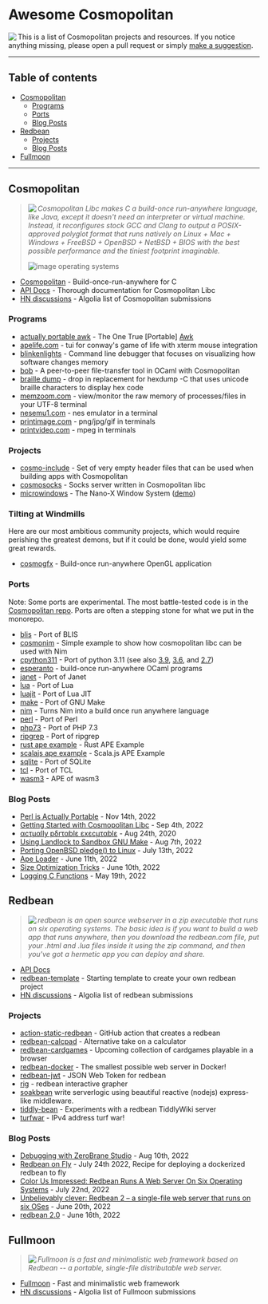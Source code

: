 # Awesome Cosmopolitan

<img align="left" src="images/cool-honeybadger-smaller.png">

This is a list of Cosmopolitan projects and resources. If you notice anything missing, please open a pull request or simply [make a suggestion](https://github.com/shmup/awesome-cosmopolitan/discussions/new?category=suggestion).

------

## Table of contents

- [Cosmopolitan](#cosmopolitan-)
  - [Programs](#programs)
  - [Ports](#ports)
  - [Blog Posts](#blog-posts)
- [Redbean](#redbean-)
  - [Projects](#projects)
  - [Blog Posts](#blog-posts-1)
- [Fullmoon](#fullmoon-)

------

## Cosmopolitan

> <img align="left" src="images/honeybadger_smaller.png"> _Cosmopolitan Libc makes C a build-once run-anywhere language, like Java, except it doesn't need an interpreter or virtual machine. Instead, it reconfigures stock GCC and Clang to output a POSIX-approved polyglot format that runs natively on Linux + Mac + Windows + FreeBSD + OpenBSD + NetBSD + BIOS with the best possible performance and the tiniest footprint imaginable._
>
> ![image operating systems](images/operatingsystems.png "operating systems")

- [Cosmopolitan](https://github.com/jart/cosmopolitan) - Build-once-run-anywhere for C
- [API Docs](https://justine.lol/cosmopolitan/documentation.html) - Thorough documentation for Cosmopolitan Libc
- [HN discussions](https://hn.algolia.com/?query=cosmoplitan+libc) - Algolia list of Cosmopolitan submissions

### Programs

- [actually portable awk](https://justine.lol/awk/) - The One True \[Portable\] [Awk](https://github.com/onetrueawk/awk)
- [apelife.com](https://justine.lol/apelife/index.html) - tui for conway's game of life with xterm mouse integration
- [blinkenlights](https://justine.lol/blinkenlights/) - Command line debugger that focuses on visualizing how software changes memory
- [bob](https://github.com/dinosaure/bob) - A peer-to-peer file-transfer tool in OCaml with Cosmopolitan
- [braille dump](https://justine.lol/braille/) - drop in replacement for hexdump -C that uses unicode braille characters to display hex code
- [memzoom.com](https://justine.lol/memzoom/index.html) - view/monitor the raw memory of processes/files in your UTF-8 terminal
- [nesemu1.com](https://justine.lol/nesemu1.html) - nes emulator in a terminal
- [printimage.com](https://justine.lol/printimage.html) - png/jpg/gif in terminals
- [printvideo.com](https://justine.lol/printvideo.html) - mpeg in terminals

### Projects
- [cosmo-include](https://github.com/fabriziobertocci/cosmo-include) - Set of very empty header files that can be used when building apps with Cosmopolitan
- [cosmosocks](https://github.com/bannsec/cosmosocks) - Socks server written in Cosmopolitan libc
- [microwindows](https://github.com/ghaerr/microwindows) - The Nano-X Window System ([demo](https://github.com/jart/cosmopolitan/issues/35#issuecomment-1098659862))

### Tilting at Windmills

Here are our most ambitious community projects, which would require perishing the greatest demons, but if it could be done, would yield some great rewards.

- [cosmogfx](https://github.com/jacereda/cosmogfx) - Build-once run-anywhere OpenGL application

### Ports

Note: Some ports are experimental. The most battle-tested code is in the [Cosmopolitan repo](https://github.com/jart/cosmopolitan). Ports are often a stepping stone for what we put in the monorepo.

- [blis](https://github.com/ahgamut/blis/tree/cosmopolitan) - Port of BLIS
- [cosmonim](https://github.com/Yardanico/cosmonim) - Simple example to show how cosmopolitan libc can be used with Nim
- [cpython311](https://github.com/ahgamut/cpython/tree/cosmo_py311) - Port of python 3.11 (see also [3.9](https://github.com/ahgamut/cpython/tree/cosmo_py39), [3.6](https://github.com/ahgamut/cpython/tree/cosmo_py36), and [2.7](https://github.com/ahgamut/cpython/tree/cosmo_py27))
- [esperanto](https://github.com/dinosaure/esperanto) - build-once run-anywhere OCaml programs
- [janet](https://github.com/ahgamut/janet/tree/cosmopolitan) - Port of Janet
- [lua](https://github.com/ahgamut/lua/tree/cosmopolitan) - Port of Lua
- [luajit](https://github.com/ahgamut/LuaJIT-cosmo) - Port of Lua JIT
- [make](https://github.com/ahgamut/gnu-make-cosmopolitan) - Port of GNU Make
- [nim](https://github.com/gnu-enjoyer/ActuallyPortableNim) - Turns Nim into a build once run anywhere language
- [perl](https://computoid.com/APPerl/) - Port of Perl
- [php73](https://github.com/ahgamut/php-src/tree/cosmo_php73) - Port of  PHP 7.3
- [ripgrep](https://github.com/ahgamut/ripgrep) - Port of ripgrep
- [rust ape example](https://github.com/ahgamut/rust-ape-example) - Rust APE Example
- [scalajs ape example](https://github.com/lolgab/cosmopolitan-scalajs-example) - Scala.js APE Example
- [sqlite](https://github.com/ahgamut/sqlite/tree/cosmopolitan) - Port of SQLite
- [tcl](https://github.com/ahgamut/tcl/tree/cosmopolitan) - Port of TCL
- [wasm3](https://github.com/wasm3/wasm3/blob/main/docs/Installation.md#cosmopolitan--actually-portable-executable) - APE of wasm3

### Blog Posts

- [Perl is Actually Portable](https://computoid.com/posts/Perl-is-Actually-Portable.html) - Nov 14th, 2022
- [Getting Started with Cosmopolitan Libc](https://jeskin.net/blog/getting-started-with-cosmopolitan-libc/) - Sep 4th, 2022
- [αcτµαlly pδrταblε εxεcµταblε](https://justine.lol/ape.html) - Aug 24th, 2020
- [Using Landlock to Sandbox GNU Make](https://justine.lol/make/) - Aug 7th, 2022
- [Porting OpenBSD pledge() to Linux](https://justine.lol/pledge/) - July 13th, 2022
- [Ape Loader](https://justine.lol/apeloader/) - June 11th, 2022
- [Size Optimization Tricks](https://justine.lol/sizetricks/) - June 10th, 2022
- [Logging C Functions](https://justine.lol/ftrace/) - May 19th, 2022

## Redbean

> <img align="left" src="images/redbean.png"> _redbean is an open source webserver in a zip executable that runs on six operating systems. The basic idea is if you want to build a web app that runs anywhere, then you download the redbean.com file, put your .html and .lua files inside it using the zip command, and then you've got a hermetic app you can deploy and share._

- [API Docs](https://redbean.dev/)
- [redbean-template](https://github.com/ProducerMatt/redbean-template) - Starting template to create your own redbean project
- [HN discussions](https://hn.algolia.com/?query=redbean) - Algolia list of redbean submissions

### Projects
- [action-static-redbean](https://github.com/TimonLukas/action-static-redbean) - GitHub action that creates a redbean
- [redbean-calcpad](https://github.com/shmup/redbean-calcpad) - Alternative take on a calculator
- [redbean-cardgames](https://github.com/shmup/redbean-cardgames) - Upcoming collection of cardgames playable in a browser
- [redbean-docker](https://github.com/kissgyorgy/redbean-docker) - The smallest possible web server in Docker!
- [redbean-jwt](https://github.com/w13b3/redbean-jwt) - JSON Web Token for redbean
- [rig](https://github.com/cdrubin/rig) - redbean interactive grapher
- [soakbean](https://github.com/coderofsalvation/soakbean) write serverlogic using beautiful reactive (nodejs) express-like middleware.
- [tiddly-bean](https://github.com/amreus/tiddly-bean) - Experiments with a redbean TiddlyWiki server
- [turfwar](https://github.com/shamblesides/turfwar) - IPv4 address turf war!

### Blog Posts

- [Debugging with ZeroBrane Studio](https://news.ycombinator.com/item?id=32484206) - Aug 10th, 2022
- [Redbean on Fly](https://til.simonwillison.net/fly/redbean-on-fly) - July 24th 2022, Recipe for deploying a dockerized redbean to fly
- [Color Us Impressed: Redbean Runs A Web Server On Six Operating Systems](https://hackaday.com/2022/07/22/color-us-impressed-redbean-runs-a-web-server-on-six-operating-systems/) - July 22nd, 2022
- [Unbelievably clever: Redbean 2 – a single-file web server that runs on six OSes](https://www.theregister.com/2022/06/20/redbean_2_a_singlefile_web/) - June 20th, 2022
- [redbean 2.0](https://justine.lol/redbean2/) - June 16th, 2022

## Fullmoon
> <img align="left" src="images/fullmoon.png"> _Fullmoon is a fast and minimalistic web framework based on Redbean -- a portable, single-file distributable web server._

- [Fullmoon](https://github.com/pkulchenko/fullmoon) - Fast and minimalistic web framework
- [HN discussions](https://hn.algolia.com/?query=fullmoon+framework) - Algolia list of Fullmoon submissions
